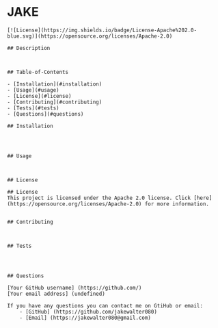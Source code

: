 # JAKE


    [![License](https://img.shields.io/badge/License-Apache%202.0-blue.svg)](https://opensource.org/licenses/Apache-2.0)

    ## Description

    

    ## Table-of-Contents

    - [Installation](#installation)
    - [Usage](#usage)
    - [License](#license)
    - [Contributing](#contributing)
    - [Tests](#tests)
    - [Questions](#questions)

    ## Installation

    


    ## Usage

    

    ## License

    ## License
    This project is licensed under the Apache 2.0 license. Click [here](https://opensource.org/licenses/Apache-2.0) for more information.


    ## Contributing

    

    ## Tests
    
    
  

    ## Questions

    [Your GitHub username] (https://github.com/)
    [Your email address] (undefined)
    
    If you have any questions you can contact me on GtiHub or email:
        - [GitHub] (https://github.com/jakewalter080)
        - [Email] (https://jakewalter080@gmail.com)

